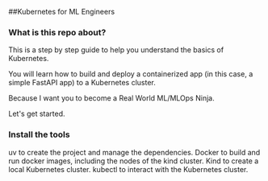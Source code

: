 ##Kubernetes for ML Engineers
### What is this repo about?
This is a step by step guide to help you understand the basics of Kubernetes.

You will learn how to build and deploy a containerized app (in this case, a simple FastAPI app) to a Kubernetes cluster.

Because I want you to become a Real World ML/MLOps Ninja.

Let's get started.
### Install the tools
uv to create the project and manage the dependencies.
Docker to build and run docker images, including the nodes of the kind cluster.
Kind to create a local Kubernetes cluster.
kubectl to interact with the Kubernetes cluster.
